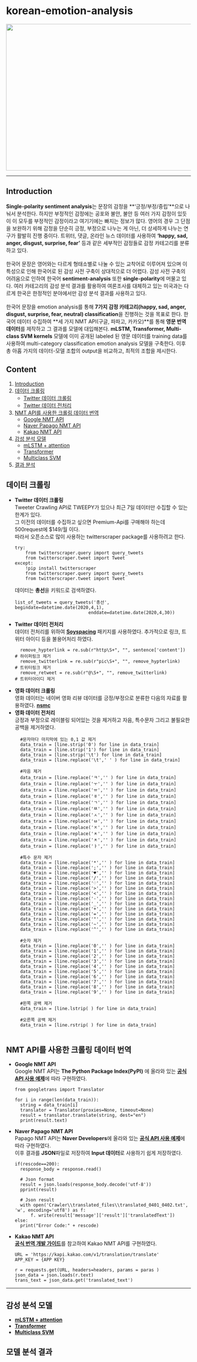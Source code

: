 # korean-emotion-analysis
<div align="center">
  <img src="https://user-images.githubusercontent.com/38775259/81778498-f2ee6c80-952d-11ea-91f3-347ce1ffcadd.jpg" width="600", height="400"></img>
</div>

--------------
## Introduction
**Single-polarity sentiment analysis**는 문장의 감정을 **‘긍정/부정/중립’**으로 나눠서 분석한다. 
하지만 부정적인 감정에는 공포와 불안, 불안 등 여러 가지 감정이 있듯이 이 모두를 부정적인 감정이라고 여기기에는 빠지는 정보가 많다. 
영어의 경우 그 단점을 보완하기 위해 감정을 단순히 긍정, 부정으로 나누는 게 아닌, 더 상세하게 나누는 연구가 활발히 진행 중이다. 
트위터, 댓글, 온라인 뉴스 데이터를 사용하여 **‘happy, sad, anger, disgust, surprise, fear’** 등과 같은 세부적인 감정들로 감정 카테고리를 분류하고 있다.
<br><br>
한국어 문장은 영어와는 다르게 형태소별로 나눌 수 있는 교착어로 이루어져 있으며 이 특성으로 인해 한국어로 된 감성 사전 구축이 상대적으로 더 어렵다.
감성 사전 구축의 어려움으로 인하여 한국어 **sentiment-analysis** 또한 **single-polarity**에 머물고 있다. 
여러 카테고리의 감성 분석 결과를 활용하여 여론조사를 대체하고 있는 미국과는 다르게 한국은 한정적인 분야에서만 감성 분석 결과를 사용하고 있다. 
<br><br>
한국어 문장을 emotion analysis를 통해 **7가지 감정 카테고리(happy, sad, anger, disgust, surprise, fear, neutral) classification**을 진행하는 것을 목표로 한다. 
한국어 데이터 수집하여 **세 가지 NMT API(구글, 파파고, 카카오)**를 통해 **영문 번역 데이터**를 제작하고 그 결과를 모델에 대입해본다. 
**mLSTM, Transformer, Multi-class SVM kernels** 모델에 이미 공개된 labeled 된 영문 데이터를 training data를 사용하여 multi-category classification emotion analysis 모델을 구축한다.
이후 총 아홉 가지의 데이터-모델 조합의 output을 비교하고, 최적의 조합을 제시한다.

## Content
1. [Introduction](#introduction)
2. [데이터 크롤링](#데이터-크롤링)
    * [Twitter 데이터 크롤링](#twitter-데이터-크롤링)
    * [Twitter 데이터 전처리](#twitter-데이터-전처리)
3. [NMT API를 사용한 크롤링 데이터 번역](#nmt-api를-사용한-크롤링-데이터-번역)
    * [Google NMT API](#google-nmt-api)
    * [Naver Papago NMT API](-#aver-papago-nmt-api)
    * [Kakao NMT API](#kakao-nmt-api)
4. [감성 분석 모델](#감성-분석-모델)
    * [mLSTM + attention](#mlstm-+-attention)
    * [Transformer](#transformer)
    * [Multiclass SVM](#multiclass-svm)
5. [결과 분석](#결과-분석)

## 데이터 크롤링
- **Twitter 데이터 크롤링**<br>
    Tweeter Crawling API로 TWEEPY가 있으나 최근 7일 데이터만 수집할 수 있는 한계가 있다.<br>
    그 이전의 데이터를 수집하고 싶으면 Premium-Api를 구매해야 하는데 500request에 $149/월 이다.<br>
    따라서 오픈소스로 많이 사용하는 twitterscraper package를 사용하려고 한다.
    ```
    try:
        from twitterscraper.query import query_tweets
        from twitterscraper.tweet import Tweet
    except:
        !pip install twitterscraper
        from twitterscraper.query import query_tweets
        from twitterscraper.tweet import Tweet
    ```
    데이터는 **총선**을 키워드로 검색하였다.
    ```
    list_of_tweets = query_tweets('총선', begindate=datetime.date(2020,4,1), 
                                enddate=datetime.date(2020,4,30))
    ```
- **Twitter 데이터 전처리**<br>
    데이터 전처리를 위하여 [**Soyspacing**](https://github.com/lovit/soyspacing) 패키지를 사용하였다. 추가적으로 링크, 트위터 아이디 등을 불용어처리 하였다.
    ```
      remove_hypterlink = re.sub(r"http\S+", "", sentence['content'])       # 하이퍼링크 제거
      remove_twitterlink = re.sub(r"pic\S+", "", remove_hypterlink)         # 트위터링크 제거
      remove_retweet = re.sub(r"@\S+", "", remove_twitterlink)              # 트위터아이디 제거
    ```
- **영화 데이터 크롤링**<br>
    영화 데이터는 네이버 영화 리뷰 데이터를 긍정/부정으로 분류한 다음의 자료를 활용하였다. [**nsmc**](https://github.com/e9t/nsmc)
- **영화 데이터 전처리**<br>
긍정과 부정으로 레이블링 되어있는 것을 제거하고 자음, 특수문자 그리고 불필요한 공백을 제거하였다. 
    ```
      #문자마다 마지막에 있는 0,1 값 제거 
      data_train = [line.strip('0') for line in data_train]
      data_train = [line.strip('1') for line in data_train]
      data_train = [line.strip('\t') for line in data_train]
      data_train = [line.replace('\t',' ' ) for line in data_train]

      #자음 제거
      data_train = [line.replace('ㅋ','' ) for line in data_train]
      data_train = [line.replace('ㅜ','' ) for line in data_train]
      data_train = [line.replace('ㅠ','' ) for line in data_train]
      data_train = [line.replace('ㅎ','' ) for line in data_train]
      data_train = [line.replace('ㄱ','' ) for line in data_train]
      data_train = [line.replace('ㅉ','' ) for line in data_train]
      data_train = [line.replace('ㅅ','' ) for line in data_train]
      data_train = [line.replace('ㅂ','' ) for line in data_train]
      data_train = [line.replace('ㅈ','' ) for line in data_train]
      data_train = [line.replace('ㅊ','' ) for line in data_train]
      data_train = [line.replace('ㅊ','' ) for line in data_train]
      data_train = [line.replace('ㅏ','' ) for line in data_train]

      #특수 문자 제거
      data_train = [line.replace('*','' ) for line in data_train]
      data_train = [line.replace(';','' ) for line in data_train]
      data_train = [line.replace('♥','' ) for line in data_train]
      data_train = [line.replace('/','' ) for line in data_train]
      data_train = [line.replace('♡','' ) for line in data_train]
      data_train = [line.replace('>','' ) for line in data_train]
      data_train = [line.replace('<','' ) for line in data_train]
      data_train = [line.replace('-','' ) for line in data_train]
      data_train = [line.replace('_','' ) for line in data_train]
      data_train = [line.replace('+','' ) for line in data_train]
      data_train = [line.replace('=','' ) for line in data_train]
      data_train = [line.replace('"','' ) for line in data_train]
      data_train = [line.replace('~','' ) for line in data_train]
      data_train = [line.replace('^','' ) for line in data_train]

      #숫자 제거
      data_train = [line.replace('0','' ) for line in data_train]
      data_train = [line.replace('1','' ) for line in data_train]
      data_train = [line.replace('2','' ) for line in data_train]
      data_train = [line.replace('3','' ) for line in data_train]
      data_train = [line.replace('4','' ) for line in data_train]
      data_train = [line.replace('5','' ) for line in data_train]
      data_train = [line.replace('6','' ) for line in data_train]
      data_train = [line.replace('7','' ) for line in data_train]
      data_train = [line.replace('8','' ) for line in data_train]
      data_train = [line.replace('9','' ) for line in data_train]

      #왼쪽 공백 제거
      data_train = [line.lstrip( ) for line in data_train]

      #오른쪽 공백 제거
      data_train = [line.rstrip( ) for line in data_train]
      
    ```
## NMT API를 사용한 크롤링 데이터 번역
- **Google NMT API**<br>
  Google NMT API는 **The Python Package Index(PyPI)** 에 올라와 있는 [**공식 API 사용 예제**](https://pypi.org/project/googletrans/)에 따라 구현하였다.
    ```
    from googletrans import Translator

    for i in range(len(data_train)):
      string = data_train[i]
      translator = Translator(proxies=None, timeout=None)
      result = translator.translate(string, dest="en")
      print(result.text)
    ```
- **Naver Papago NMT API**<br>
  Papago NMT API는 **Naver Developers**에 올라와 있는 [**공식 API 사용 예제**](https://developers.naver.com/docs/nmt/reference)에 따라 구현하였다.<br>
  이후 결과를 **JSON**파일로 저장하여 **Input 데이터**로 사용하기 쉽게 저장하였다.
  ```
  if(rescode==200):
    response_body = response.read()
    
    # Json format
    result = json.loads(response_body.decode('utf-8'))
    pprint(result)

    # Json result  
    with open('Crawler\\translated_files\\translated_0401_0402.txt', 'w', encoding='utf8') as f:
        f. write(result['message']['result']['translatedText'])
  else:
    print("Error Code:" + rescode)
  ```
- **Kakao NMT API**<br>
  [**공식 번역 개발 가이드**](https://developers.kakao.com/docs/latest/ko/translate/dev-guide)를 참고하여 Kakao NMT API를 구현하였다. <br>
  ```
  URL = 'https://kapi.kakao.com/v1/translation/translate'
  APP_KEY = {APP KEY}

  r = requests.get(URL, headers=headers, params = paras )
  json_data = json.loads(r.text)
  trans_text = json_data.get('translated_text')
   ```
-------------
## 감성 분석 모델
- [**mLSTM + attention**](Model/mlstm_attention/mlstm_attention.md)
- [**Transformer**](Model/transformer/transformer.md)
- [**Multiclass SVM**](Model/msvm_kernel/msvm_kernel.md)

## 모델 분석 결과

